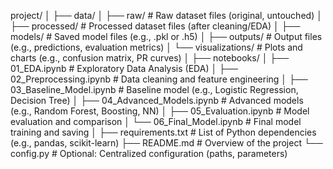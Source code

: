 project/
│
├── data/
│   ├── raw/               # Raw dataset files (original, untouched)
│   ├── processed/         # Processed dataset files (after cleaning/EDA)
│   ├── models/            # Saved model files (e.g., .pkl or .h5)
│   ├── outputs/           # Output files (e.g., predictions, evaluation metrics)
│   └── visualizations/    # Plots and charts (e.g., confusion matrix, PR curves)
│
├── notebooks/
│   ├── 01_EDA.ipynb       # Exploratory Data Analysis (EDA)
│   ├── 02_Preprocessing.ipynb  # Data cleaning and feature engineering
│   ├── 03_Baseline_Model.ipynb # Baseline model (e.g., Logistic Regression, Decision Tree)
│   ├── 04_Advanced_Models.ipynb # Advanced models (e.g., Random Forest, Boosting, NN)
│   ├── 05_Evaluation.ipynb # Model evaluation and comparison
│   └── 06_Final_Model.ipynb # Final model training and saving
│
├── requirements.txt       # List of Python dependencies (e.g., pandas, scikit-learn)
├── README.md              # Overview of the project
└── config.py              # Optional: Centralized configuration (paths, parameters)
